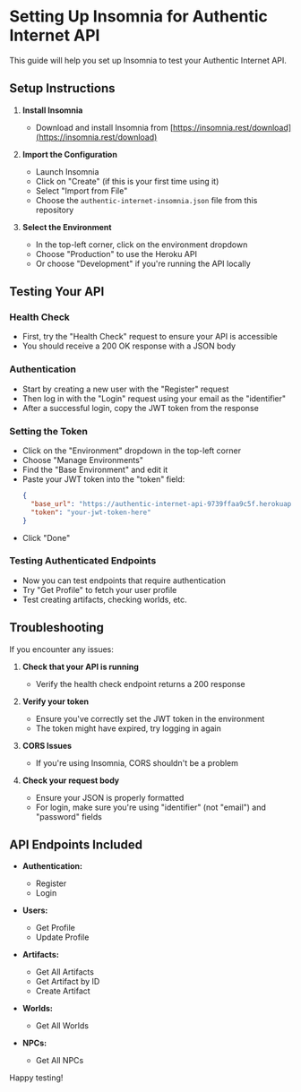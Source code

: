 # Setting Up Insomnia for Authentic Internet API

This guide will help you set up Insomnia to test your Authentic Internet API.

## Setup Instructions

1. **Install Insomnia**
   - Download and install Insomnia from [https://insomnia.rest/download](https://insomnia.rest/download)

2. **Import the Configuration**
   - Launch Insomnia
   - Click on "Create" (if this is your first time using it)
   - Select "Import from File"
   - Choose the `authentic-internet-insomnia.json` file from this repository

3. **Select the Environment**
   - In the top-left corner, click on the environment dropdown
   - Choose "Production" to use the Heroku API
   - Or choose "Development" if you're running the API locally

## Testing Your API

### Health Check
- First, try the "Health Check" request to ensure your API is accessible
- You should receive a 200 OK response with a JSON body

### Authentication
- Start by creating a new user with the "Register" request
- Then log in with the "Login" request using your email as the "identifier"
- After a successful login, copy the JWT token from the response

### Setting the Token
- Click on the "Environment" dropdown in the top-left corner
- Choose "Manage Environments"
- Find the "Base Environment" and edit it
- Paste your JWT token into the "token" field:
  ```json
  {
    "base_url": "https://authentic-internet-api-9739ffaa9c5f.herokuapp.com",
    "token": "your-jwt-token-here"
  }
  ```
- Click "Done"

### Testing Authenticated Endpoints
- Now you can test endpoints that require authentication
- Try "Get Profile" to fetch your user profile
- Test creating artifacts, checking worlds, etc.

## Troubleshooting

If you encounter any issues:

1. **Check that your API is running**
   - Verify the health check endpoint returns a 200 response

2. **Verify your token**
   - Ensure you've correctly set the JWT token in the environment
   - The token might have expired, try logging in again

3. **CORS Issues**
   - If you're using Insomnia, CORS shouldn't be a problem

4. **Check your request body**
   - Ensure your JSON is properly formatted
   - For login, make sure you're using "identifier" (not "email") and "password" fields

## API Endpoints Included

- **Authentication:**
  - Register
  - Login

- **Users:**
  - Get Profile
  - Update Profile

- **Artifacts:**
  - Get All Artifacts
  - Get Artifact by ID
  - Create Artifact

- **Worlds:**
  - Get All Worlds

- **NPCs:**
  - Get All NPCs

Happy testing! 